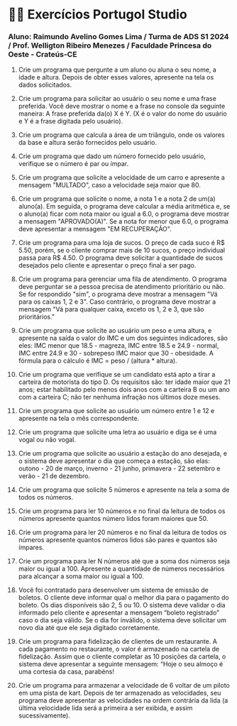 <h1>👨‍💻 Exercícios Portugol Studio</h1>

<h3>Aluno: Raimundo Avelino Gomes Lima / Turma de ADS S1 2024 / Prof. Welligton Ribeiro Menezes / Faculdade Princesa do Oeste - Crateús-CE</h3>

1. Crie um programa que pergunte a um aluno ou aluna o seu nome, a idade e altura. Depois de obter esses valores, apresente na tela os dados solicitados.

2. Crie um programa para solicitar ao usuário o seu nome e uma frase preferida. Você deve mostrar o nome e a frase no console da seguinte maneira: A frase preferida da(o) X é Y. (X é o valor do nome do usuário e Y é a frase digitada pelo usuário).

3. Crie um programa que calcula a área de um triângulo, onde os valores da base e altura serão fornecidos pelo usuário.

4. Crie um programa que dado um número fornecido pelo usuário, verifique se o número é par ou ímpar.

5. Crie um programa que solicite a velocidade de um carro e apresente a mensagem "MULTADO", caso a velocidade seja maior que 80.

6. Crie um programa que solicite o nome, a nota 1 e a nota 2 de um(a) aluno(a). Em seguida, o programa deve calcular a média aritmética e, se o aluno(a) ficar com nota maior ou igual a 6.0, o programa deve mostrar a mensagem "APROVADO(A)". Se a nota for menor que 6.0, o programa deve apresentar a mensagem "EM RECUPERAÇÃO".

7. Crie um programa para uma loja de sucos. O preço de cada suco é R$ 5.50, porém, se o cliente comprar mais de 10 sucos, o preço individual passa para R$ 4.50. O programa deve solicitar a quantidade de sucos desejados pelo cliente e apresentar o preço final a ser pago.

8. Crie um programa para gerenciar uma fila de atendimento. O programa deve perguntar se a pessoa precisa de atendimento prioritário ou não. Se for respondido "sim", o programa deve mostrar a mensagem "Vá para os caixas 1, 2 e 3". Caso contrário, o programa deve mostrar a mensagem "Vá para qualquer caixa, exceto os 1, 2 e 3, que são prioritários."

9. Crie um programa que solicite ao usuário um peso e uma altura, e apresente na saída o valor do IMC e um dos seguintes indicadores, são eles: 
IMC menor que 18.5 - magreza, 
IMC entre 18.5 e 24.9 - normal, 
IMC entre 24.9 e 30 - sobrepeso
IMC maior que 30 - obesidade. 
A fórmula para o cálculo é IMC = peso / (altura * altura).

10. Crie um programa que verifique se um candidato está apto a tirar a carteira de motorista do tipo D. Os requisitos são: ter idade maior que 21 anos; estar habilitado pelo menos dois anos com a carteira B ou um ano com a carteira C; não ter nenhuma infração nos últimos doze meses.

11. Crie um programa que solicite ao usuário um número entre 1 e 12 e apresente na tela o mês correspondente.

12. Crie um programa que solicite uma letra ao usuário e diga se é uma vogal ou não vogal.

13. Crie um programa que solicite ao usuário a estação do ano desejada, e o sistema deve apresentar o dia que começa a estação, são elas: outono - 20 de março, inverno - 21 junho, primavera - 22 setembro e verão - 21 de dezembro.

14. Crie um programa que solicite 5 números e apresente na tela a soma de todos os números.

15. Crie um programa para ler 10 números e no final da leitura de todos os números apresente quantos número lidos foram maiores que 50.

16. Crie um programa para ler 20 números e no final da leitura de todos os números apresente quantos números lidos são pares e quantos são ímpares.

17. Crie um programa para ler N números até que a soma dos números seja maior ou igual a 100. Apresente a quantidade de números necessários para alcançar a soma maior ou igual a 100.

18. Você foi contratado para desenvolver um sistema de emissão de boletos. O cliente deve informar qual o melhor dia para o pagamento do boleto. Os dias disponíveis são 2, 5 ou 10. O sistema deve validar o dia informado pelo cliente e apresentar a mensagem “boleto registrado” caso o dia seja válido. Se o dia for inválido, o sistema deve solicitar um novo dia até que ele seja digitado corretamente.

19. Crie um programa para fidelização de clientes de um restaurante. A cada pagamento no restaurante, o valor é armazenado na cartela de fidelização. Assim que o cliente completar as 10 posições da cartela, o sistema deve apresentar a seguinte mensagem: “Hoje o seu almoço é uma cortesia da casa, parabéns!

20. Crie um programa para armazenar a velocidade de 6 voltar de um piloto em uma pista de kart. Depois de ter armazenado as velocidades, seu programa deve apresentar as velocidades na ordem contrária da lida (a última velocidade lida será a primeira a ser exibida, e assim sucessivamente).
